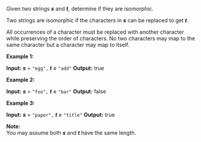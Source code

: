 
Given two strings  **_s_**  and  **_t_**, determine if they are isomorphic.

Two strings are isomorphic if the characters in  **_s_**  can be replaced to get  **_t_**.

All occurrences of a character must be replaced with another character while preserving the order of characters. No two characters may map to the same character but a character may map to itself.

**Example 1:**

**Input:** **_s_** = `"egg",` **_t =_** `"add"`
**Output:** true

**Example 2:**

**Input:** **_s_** = `"foo",` **_t =_** `"bar"`
**Output:** false

**Example 3:**

**Input:** **_s_** = `"paper",` **_t =_** `"title"`
**Output:** true

**Note:**  
You may assume both  **_s_** and  **_t_** have the same length.